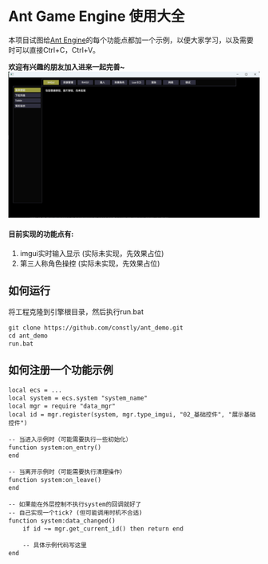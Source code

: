 # Ant Game Engine 使用大全
本项目试图给[Ant Engine](https://github.com/ejoy/ant)的每个功能点都加一个示例，以便大家学习，以及需要时可以直接Ctrl+C，Ctrl+V。

**欢迎有兴趣的朋友加入进来一起完善~**
![界面预览](./img/icon.png)

#### 目前实现的功能点有:
1. imgui实时输入显示 (实际未实现，先效果占位)
2. 第三人称角色操控 (实际未实现，先效果占位)


## 如何运行
将工程克隆到引擎根目录，然后执行run.bat
```
git clone https://github.com/constly/ant_demo.git
cd ant_demo
run.bat
```


## 如何注册一个功能示例
```
local ecs = ...
local system = ecs.system "system_name"
local mgr = require "data_mgr"
local id = mgr.register(system, mgr.type_imgui, "02_基础控件", "展示基础控件")

-- 当进入示例时（可能需要执行一些初始化）
function system:on_entry()
end

-- 当离开示例时（可能需要执行清理操作）
function system:on_leave()
end

-- 如果能在外层控制不执行system的回调就好了
-- 自己实现一个tick? (但可能调用时机不合适)
function system:data_changed()
    if id ~= mgr.get_current_id() then return end 

    -- 具体示例代码写这里
end
```